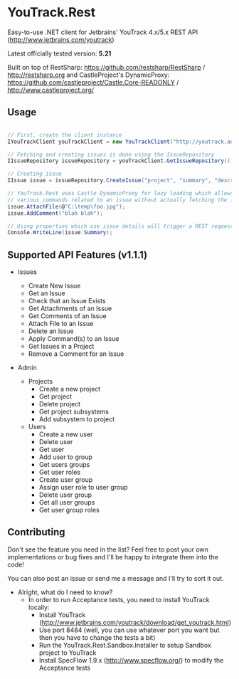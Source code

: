 # YouTrack.Rest

Easy-to-use .NET client for Jetbrains' YouTrack 4.x/5.x REST API (http://www.jetbrains.com/youtrack)

Latest officially tested version: __5.21__

Built on top of RestSharp: https://github.com/restsharp/RestSharp / http://restsharp.org
and CastleProject's DynamicProxy: https://github.com/castleproject/Castle.Core-READONLY / http://www.castleproject.org/

## Usage

```csharp

// First, create the client instance
IYouTrackClient youTrackClient = new YouTrackClient("http://youtrack.address.com", "login", "password");

// Fetching and creating issues is done using the IssueRepository
IIssueRepository issueRepository = youTrackClient.GetIssueRepository();

// Creating issue
IIssue issue = issueRepository.CreateIssue("project", "summary", "description");

// YouTrack.Rest uses Castle DynamicProxy for lazy loading which allows you to execute 
// various commands related to an issue without actually fetching the issue from YouTrack.
issue.AttachFile(@"C:\temp\foo.jpg");
issue.AddComment("blah blah");

// Using properties which use issue details will trigger a REST request:
Console.WriteLine(issue.Summary);

```

## Supported API Features (v1.1.1)

* Issues
	* Create New Issue
	* Get an Issue
	* Check that an Issue Exists
	* Get Attachments of an Issue
	* Get Comments of an Issue
	* Attach File to an Issue
	* Delete an Issue
	* Apply Command(s) to an Issue
	* Get Issues in a Project
	* Remove a Comment for an Issue
	
* Admin
	* Projects
		* Create a new project
		* Get project
		* Delete project
		* Get project subsystems
		* Add subsystem to project
	* Users
		* Create a new user
		* Delete user
		* Get user
		* Add user to group
		* Get users groups
		* Get user roles
		* Create user group
		* Assign user role to user group
		* Delete user group
		* Get all user groups
		* Get user group roles
	
## Contributing

Don't see the feature you need in the list? Feel free to post your own implementations or bug fixes and I'll be happy to integrate them into the code!

You can also post an issue or send me a message and I'll try to sort it out.

* Alright, what do I need to know?
	* In order to run Acceptance tests, you need to install YouTrack locally:
		* Install YouTrack (http://www.jetbrains.com/youtrack/download/get_youtrack.html)
		* Use port 8484 (well, you can use whatever port you want but then you have to change the tests a bit)
		* Run the YouTrack.Rest.Sandbox.Installer to setup Sandbox project to YouTrack
		* Install SpecFlow 1.9.x (http://www.specflow.org/) to modify the Acceptance tests
